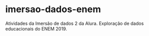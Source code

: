 # imersao-dados-enem
Atividades da Imersão de dados 2 da Alura. Exploração de dados educacionais do ENEM 2019.


